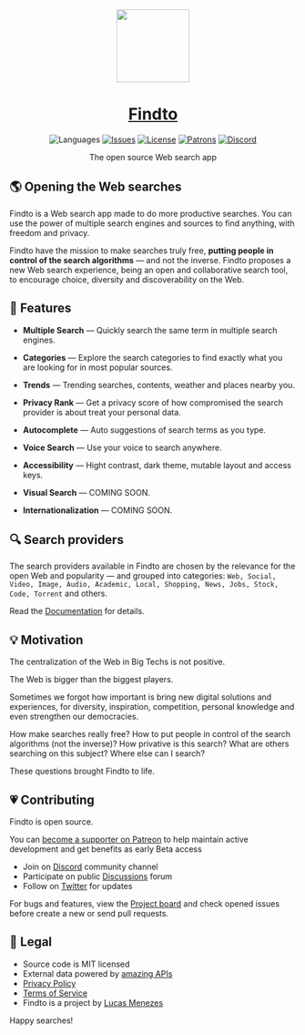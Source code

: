 <div align="center">
<a href="https://findto.app/">
<img height="128" src="https://findto.app/images/findto-logo-color.svg">
</a>
</div>
<h1 align="center">
<a href="https://findto.app/">Findto</a>
</h1>
<p align="center">
<img alt="Languages" src="https://img.shields.io/badge/languages available -1-ffdb56">
<a href="https://github.com/lucasm/findto/issues" target="_blank"><img alt="Issues" src="https://img.shields.io/github/issues/lucasm/findto?color=ff5c5c"></a>
<a href="https://github.com/lucasm/findto/blob/master/LICENSE.md" target="_blank"><img alt="License" src="https://img.shields.io/github/license/lucasm/findto?color=37bf5d"></a>
<a href="https://patreon.com/lucasm" target="_blank"><img alt="Patrons" src="https://img.shields.io/badge/patrons -3-1491de"></a>
<a href="https://discord.gg/JgmDXhGP" target="_blank"><img alt="Discord" src="https://img.shields.io/discord/866829154032812073?color=ff6485"></a>


</p>
<p align="center">
The open source Web search app<br>
</p>


## 🌎 Opening the Web searches

Findto is a Web search app made to do more productive searches. You can use the power of multiple search engines and sources to find anything, with freedom and privacy.

Findto have the mission to make searches truly free, **putting people in control of the search algorithms** — and not the inverse. Findto proposes a new Web search experience, being an open and collaborative search tool, to encourage choice, diversity and discoverability on the Web.

## 🌈 Features

- **Multiple  Search** — Quickly search the same term in multiple search engines.

- **Categories** — Explore the search categories to find exactly what you are looking for in most popular sources.

- **Trends** — Trending searches, contents, weather and places nearby you.

- **Privacy Rank** — Get a privacy score of how compromised the search provider is about treat your personal data.

- **Autocomplete** — Auto suggestions of search terms as you type.

- **Voice Search** — Use your voice to search anywhere.

- **Accessibility** — Hight contrast, dark theme, mutable layout and access keys.

- **Visual Search** — COMING SOON.

- **Internationalization** — COMING SOON.


## 🔍 Search providers

The  search providers available in Findto are chosen by the relevance for the open Web and popularity — and grouped into categories: `Web, Social, Video, Image, Audio, Academic, Local, Shopping, News, Jobs, Stock, Code, Torrent` and others.

Read the [Documentation](https://github.com/lucasm/findto/wiki) for details.


## 💡 Motivation

The centralization of the Web in Big Techs is not positive.

The Web is bigger than the biggest players.

Sometimes we forgot how important is bring new digital solutions and experiences, for diversity, inspiration, competition, personal knowledge and even strengthen our democracies.

How make searches really free? How to put people in control of the search algorithms (not the inverse)? How privative is this search? What are others searching on this subject? Where else can I search?

These questions brought Findto to life.


## 💗 Contributing

Findto is open source.

You can [become a supporter on Patreon](https://patreon.com/lucasm) to help maintain active development and get benefits as early Beta access

- Join on [Discord](https://discord.gg/JgmDXhGP) community channel
- Participate on public [Discussions](https://github.com/lucasm/findto/discussions) forum
- Follow on  [Twitter](https://twitter.com/findtoapp) for updates

For bugs and features, view the [Project board](https://github.com/lucasm/findto/projects) and check opened issues before create a new or send pull requests.


## 📜 Legal

- Source code is MIT licensed
- External data powered by [amazing APIs](https://github.com/lucasm/findto/wiki/List-of-External-APIs)
- [Privacy Policy](https://github.com/lucasm/findto/wiki/Privacy-Policy)
- [Terms of Service](https://github.com/lucasm/findto/wiki/Terms-of-Service)
- Findto is a project by [Lucas Menezes](https://lucasm.dev/?utm_source=findto_app)

Happy searches!